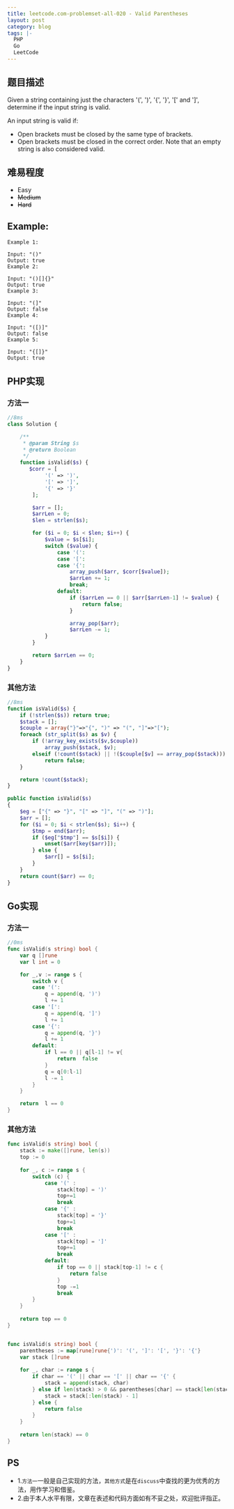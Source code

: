 ```yaml
---
title: leetcode.com-problemset-all-020 - Valid Parentheses
layout: post
category: blog
tags: |-
  PHP
  Go
  LeetCode
---
```


## 题目描述
Given a string containing just the characters '(', ')', '{', '}', '[' and ']', determine if the input string is valid.

An input string is valid if:

- Open brackets must be closed by the same type of brackets.
- Open brackets must be closed in the correct order.
Note that an empty string is also considered valid.
## 难易程度
- Easy
- ~~Medium~~
- ~~Hard~~

## Example:
```
Example 1:

Input: "()"
Output: true
Example 2:

Input: "()[]{}"
Output: true
Example 3:

Input: "(]"
Output: false
Example 4:

Input: "([)]"
Output: false
Example 5:

Input: "{[]}"
Output: true
````

## PHP实现
### 方法一
```php
//8ms
class Solution {

    /**
     * @param String $s
     * @return Boolean
     */
    function isValid($s) {
       $corr = [
            '(' => ')',
            '[' => ']',
            '{' => '}'
        ];

        $arr = [];
        $arrLen = 0;
        $len = strlen($s);

        for ($i = 0; $i < $len; $i++) {
            $value = $s[$i];
            switch ($value) {
                case '(':
                case '[':
                case '{':
                    array_push($arr, $corr[$value]);
                    $arrLen += 1;
                    break;
                default:
                    if ($arrLen == 0 || $arr[$arrLen-1] != $value) {
                        return false;
                    }

                    array_pop($arr);
                    $arrLen -= 1;
            }
        }

        return $arrLen == 0;
    }
}
````

### 其他方法
```php
//8ms
function isValid($s) {
    if (!strlen($s)) return true;
    $stack = [];
    $couple = array("}"=>"{", ")" => "(", "]"=>"[");
    foreach (str_split($s) as $v) {
        if (!array_key_exists($v,$couple))
            array_push($stack, $v);
        elseif (!count($stack) || !($couple[$v] == array_pop($stack)))
            return false;
    }

    return !count($stack);
}

public function isValid($s)
{
    $eg = ["{" => "}", "[" => "]", "(" => ")"];
    $arr = [];
    for ($i = 0; $i < strlen($s); $i++) {
        $tmp = end($arr);
        if ($eg["$tmp"] == $s[$i]) {
            unset($arr[key($arr)]);
        } else {
            $arr[] = $s[$i];
        }
    }
    return count($arr) == 0;
}

```

## Go实现
### 方法一
```go
//0ms
func isValid(s string) bool {
    var q []rune
	var l int = 0

	for _,v := range s {
		switch v {
		case '(':
			q = append(q, ')')
			l += 1
		case '[':
			q = append(q, ']')
			l += 1
		case '{':
			q = append(q, '}')
			l += 1
		default:
			if l == 0 || q[l-1] != v{
				return  false
			}
			q = q[0:l-1]
			l -= 1
		}
	}

	return  l == 0
}
```

### 其他方法
```go
func isValid(s string) bool {
    stack := make([]rune, len(s))
    top := 0
    
    for _, c := range s {
        switch (c) {
            case '(' : 
                stack[top] = ')' 
                top+=1 
                break 
            case '{' : 
                stack[top] = '}' 
                top+=1 
                break
            case '[' : 
                stack[top] = ']' 
                top+=1 
                break
            default: 
                if top == 0 || stack[top-1] != c {
                    return false
                }
                top -=1 
                break
        }
    }
    
    return top == 0 
}


func isValid(s string) bool {
    parentheses := map[rune]rune{')': '(', ']': '[', '}': '{'}
    var stack []rune
    
    for _, char := range s {
        if char == '(' || char == '[' || char == '{' {
            stack = append(stack, char)
        } else if len(stack) > 0 && parentheses[char] == stack[len(stack) - 1] {
            stack = stack[:len(stack) - 1]
        } else {
            return false
        }
    }
    
    return len(stack) == 0
}
```


## PS
- 1.`方法一`一般是自己实现的方法，`其他方式`是在`discuss`中查找的更为优秀的方法，用作学习和借鉴。
- 2.由于本人水平有限，文章在表述和代码方面如有不妥之处，欢迎批评指正。